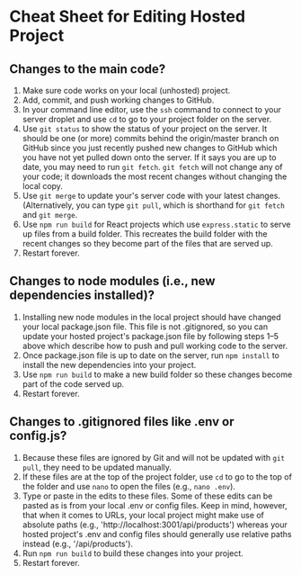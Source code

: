 # Cheat Sheet for Editing Hosted Project

## Changes to the main code?
1. Make sure code works on your local (unhosted) project.
2. Add, commit, and push working changes to GitHub.
3. In your command line editor, use the ```ssh``` command to connect to your server droplet and use ```cd``` to go to your project folder on the server.
4. Use ```git status``` to show the status of your project on the server. It should be one (or more) commits behind the origin/master branch on GitHub since you just recently pushed new changes to GitHub which you have not yet pulled down onto the server. If it says you are up to date, you may need to run ```git fetch```. ```git fetch``` will not change any of your code; it downloads the most recent changes without changing the local copy.
5. Use ```git merge``` to update your's server code with your latest changes. (Alternatively, you can type ```git pull```, which is shorthand for ```git fetch``` and ```git merge```.
6. Use ```npm run build``` for React projects which use ```express.static``` to serve up files from a build folder. This recreates the build folder with the recent changes so they become part of the files that are served up.
7. Restart forever.

## Changes to node modules (i.e., new dependencies installed)?
1. Installing new node modules in the local project should have changed your local package.json file. This file is not .gitignored, so you can update your hosted project's package.json file by following steps 1–5 above which describe how to push and pull working code to the server.
2. Once package.json file is up to date on the server, run ```npm install``` to install the new dependencies into your project.
3. Use ```npm run build``` to make a new build folder so these changes become part of the code served up.
4. Restart forever.

## Changes to .gitignored files like .env or config.js?
1. Because these files are ignored by Git and will not be updated with ```git pull```, they need to be updated manually. 
2. If these files are at the top of the project folder, use ```cd``` to go to the top of the folder and use ```nano``` to open the files (e.g., ```nano .env```).
3. Type or paste in the edits to these files. Some of these edits can be pasted as is from your local .env or config files. Keep in mind, however, that when it comes to URLs, your local project might make use of absolute paths (e.g., '<span>http</span>://localhost:3001/api/products') whereas your hosted project's .env and config files should generally use relative paths instead (e.g., '/api/products'). 
4. Run ```npm run build``` to build these changes into your project.
5. Restart forever.